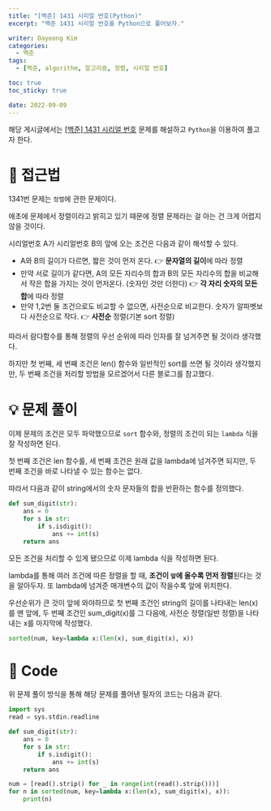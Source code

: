 ```yaml
---
title: "[백준] 1431 시리얼 번호(Python)"
excerpt: "백준 1431 시리얼 번호를 Python으로 풀어보자."

writer: Dayeong Kim
categories:
  - 백준
tags:
  - [백준, algorithm, 알고리즘, 정렬, 시리얼 번호]

toc: true
toc_sticky: true

date: 2022-09-09
---
```


해당 게시글에서는 [[백준] 1431 시리얼 번호](https://www.acmicpc.net/problem/1431) 문제를 해설하고 `Python`을 이용하여 풀고자 한다.

# 🤔 접근법
1341번 문제는 `정렬`에 관한 문제이다.

애초에 문제에서 정렬이라고 밝히고 있기 때문에 정렬 문제라는 걸 아는 건 크게 어렵지 않을 것이다.

시리얼번호 A가 시리얼번호 B의 앞에 오는 조건은 다음과 같이 해석할 수 있다.
- A와 B의 길이가 다르면, 짧은 것이 먼저 온다. 👉 **문자열의 길이**에 따라 정렬
- 만약 서로 길이가 같다면, A의 모든 자리수의 합과 B의 모든 자리수의 합을 비교해서 작은 합을 가지는 것이 먼저온다. (숫자인 것만 더한다) 👉 **각 자리 숫자의 모든 합**에 따라 정렬
- 만약 1,2번 둘 조건으로도 비교할 수 없으면, 사전순으로 비교한다. 숫자가 알파벳보다 사전순으로 작다. 👉 **사전순** 정렬(기본 sort 정렬)

따라서 람다함수를 통해 정렬의 우선 순위에 따라 인자를 잘 넘겨주면 될 것이라 생각했다.

하지만 첫 번째, 세 번째 조건은 len() 함수와 일반적인 sort를 쓰면 될 것이라 생각했지만, 두 번째 조건을 처리할 방법을 모르겠어서 다른 블로그를 참고했다.

# 💡 문제 풀이
이제 문제의 조건은 모두 파악했으므로 `sort` 함수와, 정렬의 조건이 되는 `lambda` 식을 잘 작성하면 된다.

첫 번째 조건은 len 함수를, 세 번째 조건은 원래 값을 lambda에 넘겨주면 되지만, 두 번째 조건을 바로 나타낼 수 있는 함수는 없다.

따라서 다음과 같이 string에서의 숫자 문자들의 합을 반환하는 함수를 정의했다.

```python
def sum_digit(str):
    ans = 0
    for s in str:
        if s.isdigit():
            ans += int(s)
    return ans
```

모든 조건을 처리할 수 있게 됐으므로 이제 lambda 식을 작성하면 된다.

lambda를 통해 여러 조건에 따른 정렬을 할 때, **조건이 `앞`에 올수록 먼저 정렬**된다는 것을 알아두자. 또 lambda에 넘겨준 매개변수의 값이 작을수록 앞에 위치한다.

우선순위가 큰 것이 앞에 와야하므로 첫 번째 조건인 string의 길이를 나타내는 len(x)를 맨 앞에, 두 번째 조건인 sum_digit(x)를 그 다음에, 사전순 정렬(일반 정렬)을 나타내는 x를 마지막에 작성했다.


```python
sorted(num, key=lambda x:(len(x), sum_digit(x), x))
```

# 📂 Code
위 문제 풀이 방식을 통해 해당 문제를 풀어낸 필자의 코드는 다음과 같다.

```python
import sys
read = sys.stdin.readline

def sum_digit(str):
    ans = 0
    for s in str:
        if s.isdigit():
            ans += int(s)
    return ans

num = [read().strip() for _ in range(int(read().strip()))]
for n in sorted(num, key=lambda x:(len(x), sum_digit(x), x)):
    print(n)
```